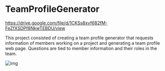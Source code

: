 # TeamProfileGenerator

https://drive.google.com/file/d/1CKSs8xvf682fM-FeZfXSDPf8NkwTEBDU/view


This project consisted of creating a team profile generator that requests information of members working on a project and generating a team profile web page. 
Questions are tied to member information and their roles in the team.

![img](https://user-images.githubusercontent.com/77507157/112741680-d85e8f80-8f55-11eb-8304-cf0ef2335e48.png)
